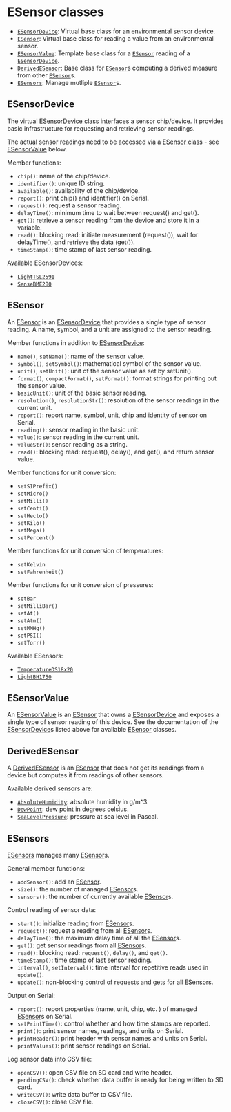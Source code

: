 # ESensor classes

- [`ESensorDevice`](#esensordevice): Virtual base class for an environmental sensor device.
- [`ESensor`](#esensor): Virtual base class for reading a value from an environmental sensor.
- [`ESensorValue`](#esensorvalue): Template base class for a [`ESensor`](#esensor) reading of a [`ESensorDevice`](#esensordevice).
- [`DerivedESensor`](#derivedesensor): Base class for [`ESensor`](#esensor)s computing a derived measure from other [`ESensor`](#esensor)s.
- [`ESensors`](#esensors): Manage mutliple [`ESensor`](#esensor)s.


## ESensorDevice

The virtual [ESensorDevice class](../src/ESensorDevice.h) interfaces a
sensor chip/device. It provides basic infrastructure for requesting
and retrieving sensor readings.

The actual sensor readings need to be accessed via a [ESensor
class](#esensor) - see [ESensorValue](#esensorvalue) below.

Member functions:

- `chip()`: name of the chip/device.
- `identifier()`: unique ID string.
- `available()`: availability of the chip/device.
- `report()`: print chip() and identifier() on Serial.
- `request()`: request a sensor reading.
- `delayTime()`: minimum time to wait between request() and get().
- `get()`: retrieve a sensor reading from the device and store it in a variable.
- `read()`: blocking read: initiate measurement (request()), wait for delayTime(), and retrieve the data (get()).
- `timeStamp()`: time stamp of last sensor reading.

Available ESensorDevices:

- [`LightTSL2591`](chips/tsl2591.md)
- [`SenseBME280`](chips/bme280.md)


## ESensor

An [ESensor](../src/Sensor.h) is an [ESensorDevice](#esensordevice) that
provides a single type of sensor reading. A name, symbol, and a unit
are assigned to the sensor reading.

Member functions in addition to [ESensorDevice](#esensordevice):

- `name()`, `setName()`: name of the sensor value.
- `symbol()`, `setSymbol()`: mathematical symbol of the sensor value.
- `unit()`, `setUnit()`: unit of the sensor value as set by setUnit().
- `format()`, `compactFormat()`, `setFormat()`: format strings for printing out the sensor value.
- `basicUnit()`: unit of the basic sensor reading.
- `resolution()`, `resolutionStr()`: resolution of the sensor readings in the current unit.
- `report()`: report name, symbol, unit, chip and identity of sensor on Serial.
- `reading()`: sensor reading in the basic unit.
- `value()`: sensor reading in the current unit.
- `valueStr()`: sensor reading as a string.
- `read()`: blocking read: request(), delay(), and get(), and return sensor value.

Member functions for unit conversion:

- `setSIPrefix()`
- `setMicro()`
- `setMilli()`
- `setCenti()`
- `setHecto()`
- `setKilo()`
- `setMega()`
- `setPercent()`

Member functions for unit conversion of temperatures:

- `setKelvin`
- `setFahrenheit()`

Member functions for unit conversion of pressures:

- `setBar`
- `setMilliBar()`
- `setAt()`
- `setAtm()`
- `setMMHg()`
- `setPSI()`
- `setTorr()`

Available ESensors:

- [`TemperatureDS18x20`](chips/ds18x20.md)
- [`LightBH1750`](chips/bh1750.md)


## ESensorValue

An [ESensorValue](../src/ESensorValue.h) is an [ESensor](#esensor)
that owns a [ESensorDevice](#esensordevice) and exposes a single type
of sensor reading of this device. See the documentation of the
[ESensorDevice](#esensordevice)s listed above for available
[ESensor](#esensor) classes.


## DerivedESensor

A [DerivedESensor](../src/DerivedESensor.h) is an [ESensor](#esensor) that
does not get its readings from a device but computes it from readings
of other sensors.

Available derived sensors are:

- [`AbsoluteHumidity`](../src/AbsoluteHumidity.h): absolute humidity in g/m^3.
- [`DewPoint`](../src/DewPoint.h): dew point in degrees celsius.
- [`SeaLevelPressure`](../src/SeaLevelPressure.h): pressure at sea level in Pascal.


## ESensors

[ESensors](../src/ESensors.h) manages many [ESensor](#esensor)s.

General member functions:

- `addSensor()`: add an [ESensor](#esensor).
- `size()`: the number of managed [ESensor](#esensor)s.
- `sensors()`: the number of currently available [ESensor](#esensor)s.

Control reading of sensor data:

- `start()`: initialize reading from [ESensor](#esensor)s.
- `request()`: request a reading from all [ESensor](#esensor)s.
- `delayTime()`: the maximum delay time of all the [ESensor](#esensor)s.
- `get()`: get sensor readings from all [ESensor](#esensor)s.
- `read()`: blocking read: `request()`, `delay()`, and `get()`.
- `timeStamp()`: time stamp of last sensor reading.
- `interval()`, `setInterval()`: time interval for repetitive reads used in `update()`.
- `update()`: non-blocking control of requests and gets for all [ESensor](#esensor)s.

Output on Serial:

- `report()`: report properties (name, unit, chip, etc. ) of managed [ESensor](#esensor)s on Serial.
- `setPrintTime()`: control whether and how time stamps are reported.
- `print()`: print sensor names, readings, and units on Serial.
- `printHeader()`: print header with sensor names and units on Serial.
- `printValues()`: print sensor readings on Serial.

Log sensor data into CSV file:

- `openCSV()`: open CSV file on SD card and write header.
- `pendingCSV()`: check whether data buffer is ready for being written to SD card.
- `writeCSV()`: write data buffer to CSV file.
- `closeCSV()`: close CSV file.
